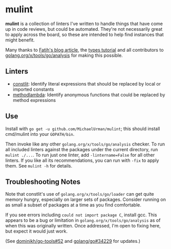 # mulint

**mulint** is a collection of linters I've written to handle things that have come up in code reviews, but could be automated. They're not necessarily great to apply across the board, so these are intended to help find instances that might benefit.

Many thanks to [Fatih's blog article](https://arslan.io/2019/06/13/using-go-analysis-to-write-a-custom-linter/), the [types tutorial](https://github.com/golang/example/tree/master/gotypes) and all contributors to [golang.org/x/tools/go/analysis](https://pkg.go.dev/golang.org/x/tools/go/analysis) for making this possible.

## Linters

* [constlit](constlit/README.md): Identify literal expressions that should be replaced by local or imported constants
* [methodlambda](methodlambda/README.md): Identify anonymous functions that could be replaced by method expressions

## Use

Install with `go get -u github.com/MichaelUrman/mulint`; this should install cmd/mulint into your `GOPATH/bin`.

Then invoke like any other `golang.org/x/tools/go/analysis` checker. To run all included linters against the packages under the current directory, run `mulint ./...`. To run just one linter, add `-lintername=False` for all other linters. If you like all its recommendations, you can run with `-fix` to apply them. See `mulint -h` for details.

## Troubleshooting Notes

Note that constlit's use of `golang.org/x/tools/go/loader` can get quite memory hungry, especially on larger sets of packages. Consider running on as small a subset of packages at a time as you find comfortable.

If you see errors including `could not import package C`, install gcc. This appears to be a bug or limitation in `golang.org/x/tools/go/analysis` as of when this was originally written. Once addressed, I'm open to fixing here, but expect it would just work.

(See [dominikh/go-tools#52](https://github.com/dominikh/go-tools/issues/572) and [golang/go#34229](https://github.com/golang/go/issues/34229) for updates.)
